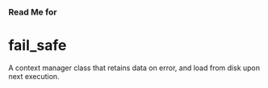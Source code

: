 ### Read Me for
# fail_safe

A context manager class that retains data on error, and load from disk upon next execution.
